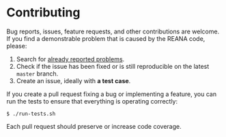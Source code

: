 # Contributing

Bug reports, issues, feature requests, and other contributions are welcome. If you find
a demonstrable problem that is caused by the REANA code, please:

1. Search for [already reported problems](https://github.com/reanahub/reana-commons/issues).
2. Check if the issue has been fixed or is still reproducible on the
   latest `master` branch.
3. Create an issue, ideally with **a test case**.

If you create a pull request fixing a bug or implementing a feature, you can run
the tests to ensure that everything is operating correctly:

```console
$ ./run-tests.sh
```

Each pull request should preserve or increase code coverage.
